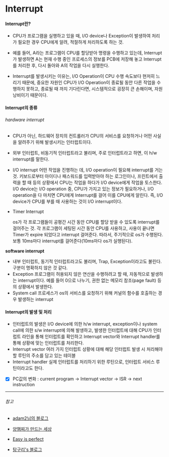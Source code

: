 # Interrupt

#### Interrupt란?

+ CPU가 프로그램을 실행하고 있을 때, I/O device나 Exception이 발생하여 처리가 필요한 경우 CPU에게 알려, 적절하게 처리하도록 하는 것. 

+ 예를 들어, A라는 프로그램이 CPU를 할당받아 명령을 수행하고 있는데, Interrupt가 발생하면 A는 현재 수행 중인 프로세스의 정보를 PCB에 저장해 놓고 Interrupt를 처리한 후, 다시 돌아와 A의 작업을 다시 실행한다.

+ Interrupt를 발생시키는 이유는, I/O Operation이 CPU 수행 속도보다 현저히 느리기 때문에,  중요한 자원인 CPU가 I/O Operation이 종료될 동안 다른 작업을 수행하지 못하고, 종료될 때 까지 기다린다면, 시스템적으로 굉장히 큰 손해이며, 자원 낭비이기 때문이다. 

   
  
  

#### Interrupt의 종류

###### hardware interrupt

+ CPU가 아닌, 하드웨어 장치의 컨트롤러가 CPU의 서비스를 요청하거나 어떤 사실을 알려주기 위해 발생시키는 인터럽트이다. 

- 외부 인터럽트, 비동기적 인터럽트라고 불리며, 주로 인터럽트라고 하면, 이 h/w interrupt를 말한다.

- I/O interrupt
  어떤 작업을 진행하는 데, I/O operation이 필요해 interrupt를 거는 것. 키보드로부터 아이디나 패스워드를 입력받아야 하는 로그인이나, 프린트에서 출력을 할 때 등의 상황에서 CPU는 작업을 하다가 I/O device에게 작업을 토스한다. I/O device는 I/O operation 중, CPU가 가지고 있는 정보가 필요하거나, I/O operation을 다 마치면 CPU에게 Interrupt를 걸어 이를 CPU에게 알린다. 
  즉, I/O device가 CPU를 부를 때 사용하는 것이 I/O interrupt이다. 

- Timer Interrupt

  os가 각 프로그램들이 공평간 시간 동안 CPU를 할당 받을 수 있도록 interrupt를 걸어주는 것. 각 프로그램이 세팅된 시간 동안 CPU를 사용하고, 사용이 끝나면 Timer가 expire 되었다고 interrupt 걸어준다. 따라서, 주기적으로 os가 수행된다. 보통 10ms마다 interrupt를 걸어준다(10ms마다 os가 실행된다).
  
  

__software interrupt__

+ 내부 인터럽트, 동기적 인터럽트라고도 불리며, Trap, Exception이라고도 불린다. 구분이 명확하지 않은 것 같다. 
+ Exception
  프로그램이 허용되지 않은 연산을 수행하려고 할 때, 자동적으로 발생하는 interrupt이다.  예를 들어 0으로 나누기, 권한 없는 메모리 참조(page fault) 등의 상황에서 발생한다. 
+ System call
  프로세스가 os의 서비스를 요청하기 위해 커널의 함수를 호출하는 경우 발생하는 interrupt





#### Interrupt의 발생 및 처리

+ 인터럽트의 발생은 I/O device에 의한 h/w interrupt, exception이나 system call에 의한 s/w interrupt에 의해 발생하고, 발생한 인터럽트에 대해 CPU가 인터럽트 라인을 통해 인터럽트를 확인하고 Interrupt vector와 Interrupt handler를 통해 상황에 맞는 인터럽트를 처리한다. 
+ Interrupt vector
  여러 가지 인터럽트 상황에 대해 해당 인터럽트 발생 시 처리해야 할 루틴의 주소를 담고 있는 테이블
+ Interrupt handler
  실제 인터럽트를 처리하기 위한 루틴으로, 인터럽트 서비스 루틴이라고도 한다.

* [x] PC값의 변화 : current program -> Interrupt vector -> ISR  -> next instruction  













































---

###### 참고

+ [adam2님의 블로그](https://velog.io/@adam2/%EC%9D%B8%ED%84%B0%EB%9F%BD%ED%8A%B8)

+ [양햄찌가 만드는 세상](https://jhnyang.tistory.com/167)

+ [Easy is perfect](http://melonicedlatte.com/computerarchitecture/2019/02/12/213856.html)

+ [탕구리's 블로그](https://real-dongsoo7.tistory.com/m/93?category=784608)